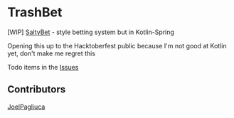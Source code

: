 # TrashBet
[WIP] [SaltyBet](https://www.saltybet.com/) - style betting system but in Kotlin-Spring

Opening this up to the Hacktoberfest public because I'm not good at Kotlin yet, don't make me regret this

Todo items in the [Issues](https://github.com/JoelPagliuca/trashbet/issues)

## Contributors
[JoelPagliuca](https://github.com/JoelPagliuca)